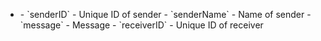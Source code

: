 - <randomID>
    - `senderID` - Unique ID of sender
	- `senderName` - Name of sender
    - `message` - Message
    - `receiverID` - Unique ID of receiver